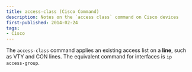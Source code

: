 ```yaml
---
title: access-class (Cisco Command)
description: Notes on the `access class` command on Cisco devices
first-published: 2014-02-24
tags:
- Cisco
---
```


The `access-class` command applies an existing access list on a 
**line**, such as VTY and CON lines. The equivalent command for 
interfaces is `ip access-group`.
